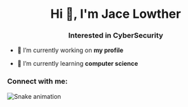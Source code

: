 <h1 align="center">Hi 👋, I'm Jace Lowther</h1>
<h3 align="center">Interested in CyberSecurity</h3>

- 🔭 I’m currently working on **my profile**

- 🌱 I’m currently learning **computer science**

<h3 align="left">Connect with me:</h3>
<p align="left">
</p>
<img src="https://raw.githubusercontent.com/Jace-Low/Jace-Low/output/snake.svg" alt="Snake animation" />

###
